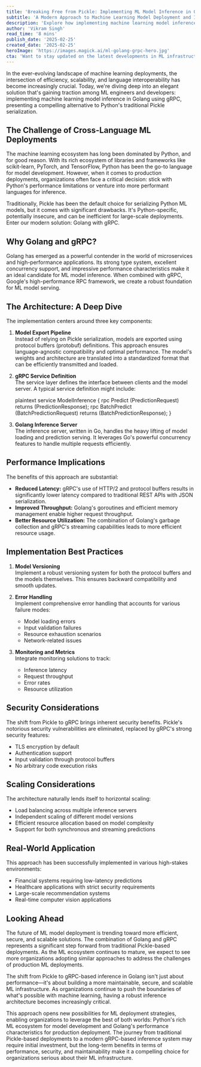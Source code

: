 ```yaml
---
title: 'Breaking Free from Pickle: Implementing ML Model Inference in Golang with gRPC'
subtitle: 'A Modern Approach to Machine Learning Model Deployment and Inference'
description: 'Explore how implementing machine learning model inference in Golang using gRPC offers a modern alternative to Python\'s Pickle serialization. Learn about the architecture, performance benefits, and best practices for building scalable ML infrastructure.'
author: 'Vikram Singh'
read_time: '8 mins'
publish_date: '2025-02-25'
created_date: '2025-02-25'
heroImage: 'https://images.magick.ai/ml-golang-grpc-hero.jpg'
cta: 'Want to stay updated on the latest developments in ML infrastructure and deployment strategies? Follow us on LinkedIn for more expert insights and technical deep dives into modern machine learning architectures.'
---
```


In the ever-evolving landscape of machine learning deployments, the intersection of efficiency, scalability, and language interoperability has become increasingly crucial. Today, we're diving deep into an elegant solution that's gaining traction among ML engineers and developers: implementing machine learning model inference in Golang using gRPC, presenting a compelling alternative to Python's traditional Pickle serialization.

## The Challenge of Cross-Language ML Deployments

The machine learning ecosystem has long been dominated by Python, and for good reason. With its rich ecosystem of libraries and frameworks like scikit-learn, PyTorch, and TensorFlow, Python has been the go-to language for model development. However, when it comes to production deployments, organizations often face a critical decision: stick with Python's performance limitations or venture into more performant languages for inference.

Traditionally, Pickle has been the default choice for serializing Python ML models, but it comes with significant drawbacks. It's Python-specific, potentially insecure, and can be inefficient for large-scale deployments. Enter our modern solution: Golang with gRPC.

## Why Golang and gRPC?

Golang has emerged as a powerful contender in the world of microservices and high-performance applications. Its strong type system, excellent concurrency support, and impressive performance characteristics make it an ideal candidate for ML model inference. When combined with gRPC, Google's high-performance RPC framework, we create a robust foundation for ML model serving.

## The Architecture: A Deep Dive

The implementation centers around three key components:

1. **Model Export Pipeline**  
Instead of relying on Pickle serialization, models are exported using protocol buffers (protobuf) definitions. This approach ensures language-agnostic compatibility and optimal performance. The model's weights and architecture are translated into a standardized format that can be efficiently transmitted and loaded.

2. **gRPC Service Definition**  
The service layer defines the interface between clients and the model server. A typical service definition might include:

   plaintext
   service ModelInference {
       rpc Predict (PredictionRequest) returns (PredictionResponse);
       rpc BatchPredict (BatchPredictionRequest) returns (BatchPredictionResponse);
   }
   

3. **Golang Inference Server**  
The inference server, written in Go, handles the heavy lifting of model loading and prediction serving. It leverages Go's powerful concurrency features to handle multiple requests efficiently.

## Performance Implications

The benefits of this approach are substantial:

- **Reduced Latency:** gRPC's use of HTTP/2 and protocol buffers results in significantly lower latency compared to traditional REST APIs with JSON serialization.
- **Improved Throughput:** Golang's goroutines and efficient memory management enable higher request throughput.
- **Better Resource Utilization:** The combination of Golang's garbage collection and gRPC's streaming capabilities leads to more efficient resource usage.

## Implementation Best Practices

1. **Model Versioning**  
   Implement a robust versioning system for both the protocol buffers and the models themselves. This ensures backward compatibility and smooth updates.

2. **Error Handling**  
   Implement comprehensive error handling that accounts for various failure modes:
   - Model loading errors
   - Input validation failures
   - Resource exhaustion scenarios
   - Network-related issues

3. **Monitoring and Metrics**  
   Integrate monitoring solutions to track:
   - Inference latency
   - Request throughput
   - Error rates
   - Resource utilization

## Security Considerations

The shift from Pickle to gRPC brings inherent security benefits. Pickle's notorious security vulnerabilities are eliminated, replaced by gRPC's strong security features:

- TLS encryption by default
- Authentication support
- Input validation through protocol buffers
- No arbitrary code execution risks

## Scaling Considerations

The architecture naturally lends itself to horizontal scaling:

- Load balancing across multiple inference servers
- Independent scaling of different model versions
- Efficient resource allocation based on model complexity
- Support for both synchronous and streaming predictions

## Real-World Application

This approach has been successfully implemented in various high-stakes environments:

- Financial systems requiring low-latency predictions
- Healthcare applications with strict security requirements
- Large-scale recommendation systems
- Real-time computer vision applications

## Looking Ahead

The future of ML model deployment is trending toward more efficient, secure, and scalable solutions. The combination of Golang and gRPC represents a significant step forward from traditional Pickle-based deployments. As the ML ecosystem continues to mature, we expect to see more organizations adopting similar approaches to address the challenges of production ML deployments.

The shift from Pickle to gRPC-based inference in Golang isn't just about performance—it's about building a more maintainable, secure, and scalable ML infrastructure. As organizations continue to push the boundaries of what's possible with machine learning, having a robust inference architecture becomes increasingly critical.

This approach opens new possibilities for ML deployment strategies, enabling organizations to leverage the best of both worlds: Python's rich ML ecosystem for model development and Golang's performance characteristics for production deployment. The journey from traditional Pickle-based deployments to a modern gRPC-based inference system may require initial investment, but the long-term benefits in terms of performance, security, and maintainability make it a compelling choice for organizations serious about their ML infrastructure.